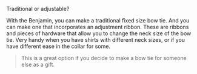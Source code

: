 
Traditional or adjustable?

With the Benjamin, you can make a traditional fixed size bow tie. And you can make one that incorporates an adjustment ribbon. These are ribbons and pieces of hardware that allow you to change the neck size of the bow tie. Very handy when you have shirts with different neck sizes, or if you have different ease in the collar for some.

> This is a great option if you decide to make a bow tie for someone else as a gift.